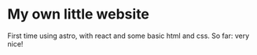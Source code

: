# My own little website

First time using astro, with react and some basic html and css. 
So far: very nice!